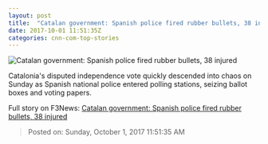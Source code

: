 ```yaml
---
layout: post
title:  "Catalan government: Spanish police fired rubber bullets, 38 injured"
date: 2017-10-01 11:51:35Z
categories: cnn-com-top-stories
---
```


![Catalan government: Spanish police fired rubber bullets, 38 injured](http://i2.cdn.cnn.com/cnnnext/dam/assets/171001091040-catalonia-referendum-civil-guard-1001-super-tease.jpg)

Catalonia's disputed independence vote quickly descended into chaos on Sunday as Spanish national police entered polling stations, seizing ballot boxes and voting papers.


Full story on F3News: [Catalan government: Spanish police fired rubber bullets, 38 injured](http://www.f3nws.com/n/CFhmhH)

> Posted on: Sunday, October 1, 2017 11:51:35 AM
